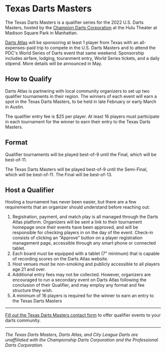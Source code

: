 # Texas Darts Masters

The Texas Darts Masters is a qualifier series for the 2022 U.S. Darts Masters, hosted by the [Champion Darts Corporation](https://champdarts.com) at the Hulu Theater at Madison Square Park in Manhattan.

[Darts Atlas](https://dartsatlas.com) will be sponsoring at least 1 player from Texas with an all-expenses-paid trip to compete in the U.S. Darts Masters and to attend the PDC's World Series of Darts event that same weekend. Sponsorship includes airfare, lodging, touranment entry, World Series tickets, and a daily stipend. More details will be announced in May.

## How to Qualify

Darts Atlas is partnering with local community organizers to set up two qualifier tournaments in their region. The winners of each event will earn a spot in the Texas Darts Masters, to be held in late February or early March in Austin.

The qualifier entry fee is $25 per player. At least 16 players must participate in each tournament for the winner to earn their entry to the Texas Darts Masters.

## Format

Qualifier tournaments will be played best-of-9 until the Final, which will be best-of-11.

The Texas Darts Masters will be played best-of-9 until the Semi-Final, which will be best-of-11. The Final will be best-of-13.

## Host a Qualifier

Hosting a tournament has never been easier, but there are a few requirements that an organizer should understand before reaching out:

1. Registration, payment, and match play is all managed through the Darts Atlas platform. Organizers will be sent a link to their tournament homepage once their events have been approved, and will be responsible for checking players in on the day of the event. Check-in consists of clicking an "Approve" button on a player registration management page, accessible through any smart phone or connected tablet.
2. Each board must be equipped with a tablet (7" minimum) that is capable of recording scores on the Darts Atlas website.
3. Host venues must be non-smoking and publicly accessible to all players age 21 and over.
4. Additional entry fees may not be collected. However, organizers are encouraged to run a secondary event on Darts Atlas following the conclusion of their Qualifier, and may employ any format and fee structure they wish.
5. A minimum of 16 players is required for the winner to earn an entry to the Texas Darts Masters

---

[Fill out the Texas Darts Masters contact form](https://www.cityleaguedarts.com/texas-darts-masters) to offer qualifier events to your darts community.

---

_The Texas Darts Masters, Darts Atlas, and City League Darts are unaffiliated with the Championship Darts Corporation and the Professional Darts Corporation._

